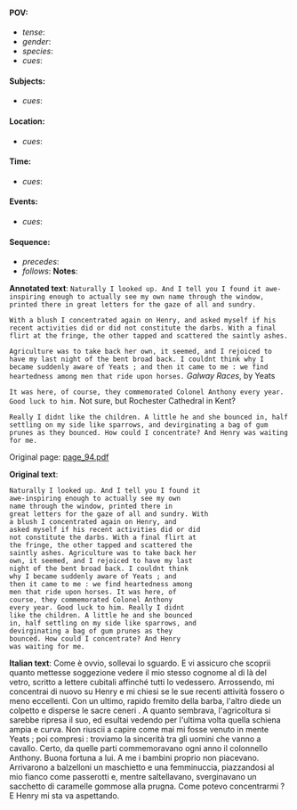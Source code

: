 #### POV: 
  - *tense*:
  - *gender*:
  - *species*:
  - *cues*:
#### Subjects:
  - *cues*:
#### Location:
  - *cues*:
#### Time:
  - *cues*:
#### Events:
  - *cues*:
#### Sequence:
  - *precedes*: 
  - *follows*:
**Notes**:


**Annotated text**:
`Naturally I looked up. And I tell you I found it awe-inspiring enough to actually see my own name through the window, printed there in great letters for the gaze of all and sundry.`

`With a blush I concentrated again on Henry, and asked myself if his recent activities did or did not constitute the darbs. With a final flirt at the fringe, the other tapped and scattered the saintly ashes.`

`Agriculture was to take back her own, it seemed, and I rejoiced to have my last night of the bent broad back. I couldnt think why I became suddenly aware of Yeats ; and then it came to me : we find heartedness among men that ride upon horses.` _Galway Races_, by Yeats

`It was here, of course, they commemorated Colonel Anthony every year. Good luck to him.` Not sure, but Rochester Cathedral in Kent? 

`Really I didnt like the children. A little he and she bounced in, half settling on my side like sparrows, and devirginating a bag of gum prunes as they bounced. How could I concentrate? And Henry was waiting for me.`


Original page:
[page_94.pdf](https://github.com/vigji/cainjb/blob/main/source_material/pages/page_94.pdf)

**Original text**:
```
Naturally I looked up. And I tell you I found it 
awe-inspiring enough to actually see my own 
name through the window, printed there in 
great letters for the gaze of all and sundry. With 
a blush I concentrated again on Henry, and 
asked myself if his recent activities did or did 
not constitute the darbs. With a final flirt at 
the fringe, the other tapped and scattered the 
saintly ashes. Agriculture was to take back her 
own, it seemed, and I rejoiced to have my last 
night of the bent broad back. I couldnt think 
why I became suddenly aware of Yeats ; and 
then it came to me : we find heartedness among 
men that ride upon horses. It was here, of 
course, they commemorated Colonel Anthony 
every year. Good luck to him. Really I didnt 
like the children. A little he and she bounced 
in, half settling on my side like sparrows, and 
devirginating a bag of gum prunes as they 
bounced. How could I concentrate? And Henry 
was waiting for me. 
```

**Italian text**:
Come è ovvio, sollevai lo sguardo. E vi assicuro che scoprii quanto mettesse soggezione vedere il mio stesso cognome al di là del vetro, scritto a lettere cubitali affinché tutti lo vedessero. Arrossendo, mi concentrai di nuovo su Henry e mi chiesi se le sue recenti attività fossero o meno eccellenti. Con un ultimo, rapido fremito della barba, l'altro diede un colpetto e disperse le sacre ceneri . A quanto sembrava, l'agricoltura si sarebbe ripresa il suo, ed esultai vedendo per l'ultima volta quella schiena ampia e curva. Non riuscii a capire come mai mi fosse venuto in mente Yeats ; poi compresi : troviamo la sincerità tra gli uomini che vanno a cavallo. Certo, da quelle parti commemoravano ogni anno il colonnello Anthony. Buona fortuna a lui. A me i bambini proprio non piacevano. Arrivarono a balzelloni un maschietto e una femminuccia, piazzandosi al mio fianco come passerotti e, mentre saltellavano, sverginavano un sacchetto di caramelle gommose alla prugna. Come potevo concentrarmi ? E Henry mi sta va aspettando.

